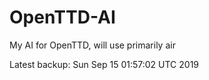 # OpenTTD-AI
My AI for OpenTTD, will use primarily air

Latest backup: Sun Sep 15 01:57:02 UTC 2019
